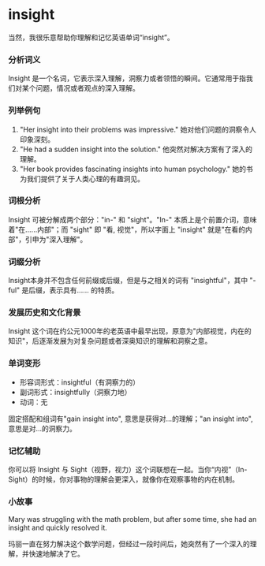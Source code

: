 # insight

当然，我很乐意帮助你理解和记忆英语单词“insight”。

  

### 分析词义

  

Insight 是一个名词，它表示深入理解，洞察力或者领悟的瞬间。它通常用于指我们对某个问题，情况或者观点的深入理解。

  

### 列举例句

  

1.  "Her insight into their problems was impressive." 她对他们问题的洞察令人印象深刻。
2.  "He had a sudden insight into the solution." 他突然对解决方案有了深入的理解。
3.  "Her book provides fascinating insights into human psychology." 她的书为我们提供了关于人类心理的有趣洞见。

  

### 词根分析

  

Insight 可被分解成两个部分："in-" 和 "sight"。"In-" 本质上是个前置介词，意味着"在......内部"；而 "sight" 即 "看, 视觉"，所以字面上 "insight" 就是"在看的内部"，引申为"深入理解"。

  

### 词缀分析

  

Insight本身并不包含任何前缀或后缀，但是与之相关的词有 "insightful"，其中 "-ful" 是后缀，表示具有...... 的特质。

  

### 发展历史和文化背景

  

Insight 这个词在约公元1000年的老英语中最早出现，原意为"内部视觉，内在的知识"，后逐渐发展为对复杂问题或者深奥知识的理解和洞察之意。

  

### 单词变形

  

*   形容词形式：insightful（有洞察力的）
*   副词形式：insightfully（洞察力地）
*   动词：无

  

固定搭配和组词有"gain insight into", 意思是获得对...的理解；"an insight into", 意思是对...的洞察力。

  

### 记忆辅助

  

你可以将 Insight 与 Sight（视野，视力）这个词联想在一起。当你“内视”（In-Sight）的时候，你对事物的理解会更深入，就像你在观察事物的内在机制。

  

### 小故事

  

Mary was struggling with the math problem, but after some time, she had an insight and quickly resolved it.

  

玛丽一直在努力解决这个数学问题，但经过一段时间后，她突然有了一个深入的理解，并快速地解决了它。
